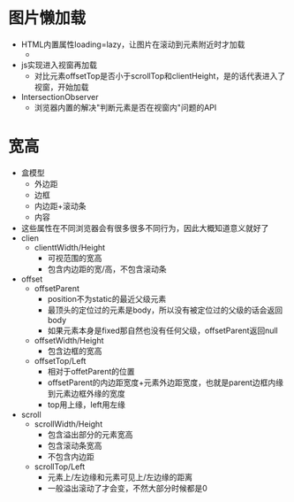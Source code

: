 # 图片懒加载
- HTML内置属性loading=lazy，让图片在滚动到元素附近时才加载
    - <img source='/xxx.jpg' loading='lazy' alt=''>
- js实现进入视窗再加载
    - 对比元素offsetTop是否小于scrollTop和clientHeight，是的话代表进入了视窗，开始加载
- IntersectionObserver
    - 浏览器内置的解决"判断元素是否在视窗内"问题的API


# 宽高
- 盒模型
    - 外边距
    - 边框
    - 内边距+滚动条
    - 内容
- 这些属性在不同浏览器会有很多很多不同行为，因此大概知道意义就好了
- clien
    - clienttWidth/Height
        - 可视范围的宽高
        - 包含内边距的宽/高，不包含滚动条
- offset
    - offsetParent
        - position不为static的最近父级元素
        - 最顶头的定位过的元素是body，所以没有被定位过的父级的话会返回body
        - 如果元素本身是fixed那自然也没有任何父级，offsetParent返回null
    - offsetWidth/Height
        - 包含边框的宽高
    - offsetTop/Left
        - 相对于offetParent的位置
        - offsetParent的内边距宽度+元素外边距宽度，也就是parent边框内缘到元素边框外缘的宽度
        - top用上缘，left用左缘
- scroll
    - scrollWidth/Height
        - 包含溢出部分的元素宽高
        - 包含滚动条宽高
        - 不包含内边距
    - scrollTop/Left
        - 元素上/左边缘和元素可见上/左边缘的距离
        - 一般溢出滚动了才会变，不然大部分时候都是0

